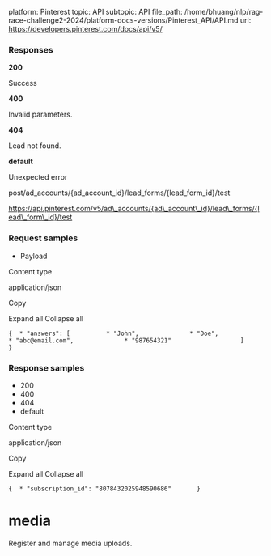 platform: Pinterest
topic: API
subtopic: API
file_path: /home/bhuang/nlp/rag-race-challenge2-2024/platform-docs-versions/Pinterest_API/API.md
url: https://developers.pinterest.com/docs/api/v5/

### Responses

**200**

Success

**400**

Invalid parameters.

**404**

Lead not found.

**default**

Unexpected error

post/ad\_accounts/{ad\_account\_id}/lead\_forms/{lead\_form\_id}/test

https://api.pinterest.com/v5/ad\_accounts/{ad\_account\_id}/lead\_forms/{lead\_form\_id}/test

### Request samples

* Payload

Content type

application/json

Copy

Expand all Collapse all

`{  * "answers": [          * "John",              * "Doe",              * "abc@email.com",              * "987654321"                   ]       }`

### Response samples

* 200
* 400
* 404
* default

Content type

application/json

Copy

Expand all Collapse all

`{  * "subscription_id": "8078432025948590686"       }`

# [](#tag/media)media

Register and manage media uploads.